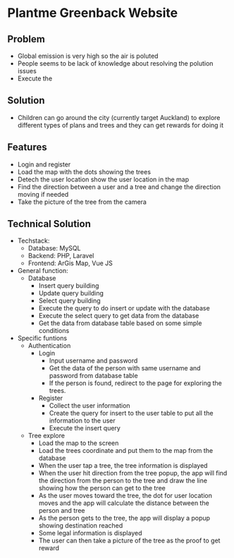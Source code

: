 # Plantme Greenback Website 


## Problem
- Global emission is very high so the air is poluted 
- People seems to be lack of knowledge about resolving the polution issues 
- Execute the 

## Solution 
- Children can go around the city (currently target Auckland) to explore different types of plans and trees and they can get rewards for doing it 

## Features 
- Login and register 
- Load the map with the dots showing the trees 
- Detech the user location show the user location in the map 
- Find the direction between a user and a tree and change the direction moving if needed 
- Take the picture of the tree from the camera 

## Technical Solution 
- Techstack: 
    - Database: MySQL 
    - Backend: PHP, Laravel 
    - Frontend: ArGis Map, Vue JS 
- General function: 
    - Database
        - Insert query building 
        - Update query building 
        - Select query building 
        - Execute the query to do insert or update with the database 
        - Execute the select query to get data from the database 
        - Get the data from database table based on some simple conditions 
- Specific funtions 
    - Authentication
        - Login
            - Input username and password 
            - Get the data of the person with same username and password from database table 
            - If the person is found, redirect to the page for exploring the trees. 
        - Register 
            - Collect the user information 
            - Create the query for insert to the user table to put all the information to the user 
            - Execute the insert query 
   - Tree explore
        - Load the map to the screen 
        - Load the trees coordinate and put them to the map from the database 
        - When the user tap a tree, the tree information is displayed 
        - When the user hit direction from the tree popup, the app will find the direction from the person to the tree and draw the line showing how the person can get to the tree 
        - As the user moves toward the tree, the dot for user location moves and the app will calculate the distance between the person and tree 
        - As the person gets to the tree, the app will display a popup showing destination reached 
        - Some legal information is displayed 
        - The user can then take a picture of the tree as the proof to get reward 
